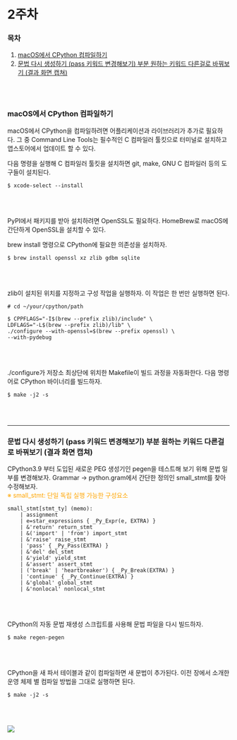 # 2주차 
### 목차
1. [macOS에서 CPython 컴파일하기](#macos에서-cpython-컴파일하기)  
2. [문법 다시 생성하기 (pass 키워드 변경해보기) 부분 원하는 키워드 다른걸로 바꿔보기 (결과 화면 캡쳐)](#문법-다시-생성하기-pass-키워드-변경해보기-부분-원하는-키워드-다른걸로-바꿔보기-결과-화면-캡쳐)

<br><br>

### macOS에서 CPython 컴파일하기
macOS에서 CPython을 컴파일하려면 어플리케이션과 라이브러리가 추가로 필요하다.
그 중 Command Line Tools는 필수적인 C 컴파일러 툴킷으로
터미널로 설치하고 앱스토어에서 업데이트 할 수 있다.

다음 명령을 실행해 C 컴파일러 툴킷을 설치하면
git, make, GNU C 컴파일러 등의 도구들이 설치된다.

```
$ xcode-select --install
```



<br><br>

PyPI에서 패키지를 받아 설치하려면 OpenSSL도 필요하다.
HomeBrew로 macOS에 간단하게 OpenSSL을 설치할 수 있다.

brew install 명령으로 CPython에 필요한 의존성을 설치하자.

```
$ brew install openssl xz zlib gdbm sqlite
```

<br><br>

zlib이 설치된 위치를 지정하고 구성 작업을 실행하자.
이 작업은 한 번만 실행하면 된다.

```
# cd ~/your/cpython/path

$ CPPFLAGS="-I$(brew --prefix zlib)/include" \
LDFLAGS="-L$(brew --prefix zlib)/lib" \
./configure --with-openssl=$(brew --prefix openssl) \
--with-pydebug
```

<br><br>

./configure가 저장소 최상단에 위치한 Makefile이 빌드 과정을 자동화한다.
다음 명령어로 CPython 바이너리를 빌드하자.

```
$ make -j2 -s
```

<br><br><hr>

### 문법 다시 생성하기 (pass 키워드 변경해보기) 부분 원하는 키워드 다른걸로 바꿔보기 (결과 화면 캡쳐)
CPython3.9 부터 도입된 새로운 PEG 생성기인 pegen을 테스트해 보기 위해 문법 일부를 변경해보자.
Grammar → python.gram에서 간단한 정의인 small_stmt를 찾아 수정해보자.  
<font color='orange'>※ small_stmt: 단일 독립 실행 가능한 구성요소</font>

```
small_stmt[stmt_ty] (memo):
    | assignment
    | e=star_expressions { _Py_Expr(e, EXTRA) }
    | &'return' return_stmt
    | &('import' | 'from') import_stmt
    | &'raise' raise_stmt
    | 'pass' { _Py_Pass(EXTRA) }
    | &'del' del_stmt
    | &'yield' yield_stmt
    | &'assert' assert_stmt
    | ('break' | 'heartbreaker') { _Py_Break(EXTRA) }
    | 'continue' { _Py_Continue(EXTRA) }
    | &'global' global_stmt
    | &'nonlocal' nonlocal_stmt
```

<br><br>

CPython의 자동 문법 재생성 스크립트를 사용해 문법 파일을 다시 빌드하자.
```
$ make regen-pegen
```

<br><br>

CPython을 새 파서 테이블과 같이 컴파일하면 새 문법이 추가된다.
이전 장에서 소개한 운영 체제 별 컴파일 방법을 그대로 실행하면 된다.

```
$ make -j2 -s
```

<br><br>

<img src="https://github.com/wooy0ng/wooy0ng/assets/37149278/b542c564-04cc-4e5b-b5dc-ea6dd1fa7a02"/>